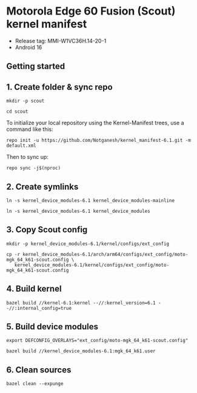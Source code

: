 # Motorola Edge 60 Fusion (Scout) kernel manifest
- Release tag: MMI-W1VC36H.14-20-1
- Android 16

Getting started
---------------
## 1. Create folder & sync repo
```
mkdir -p scout
```
```
cd scout
```

To initialize your local repository using the Kernel-Manifest trees, use a command like this:
```
repo init -u https://github.com/Notganesh/kernel_manifest-6.1.git -m default.xml
```
Then to sync up:
```
repo sync -j$(nproc)
```

## 2. Create symlinks
```
ln -s kernel_device_modules-6.1 kernel_device_modules-mainline
```
```
ln -s kernel_device_modules-6.1 kernel_device_modules
```

## 3. Copy Scout config
```
mkdir -p kernel_device_modules-6.1/kernel/configs/ext_config
```
```
cp -r kernel_device_modules-6.1/arch/arm64/configs/ext_config/moto-mgk_64_k61-scout.config \
   kernel_device_modules-6.1/kernel/configs/ext_config/moto-mgk_64_k61-scout.config
```
## 4. Build kernel
```
bazel build //kernel-6.1:kernel --//:kernel_version=6.1 --//:internal_config=true
```

## 5. Build device modules
```
export DEFCONFIG_OVERLAYS="ext_config/moto-mgk_64_k61-scout.config"
```
```
bazel build //kernel_device_modules-6.1:mgk_64_k61.user
```

## 6. Clean sources
```
bazel clean --expunge
```
